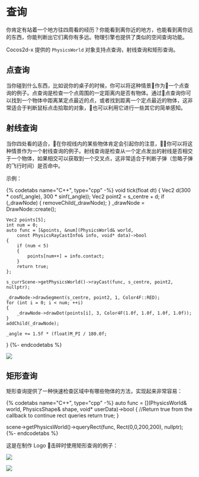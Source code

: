 # 查询

你肯定有站着一个地方往四周看的经历？你能看到离你近的地方，也能看到离你远的东西，你能判断出它们离你有多远。物理引擎也提供了类似的空间查询功能。

Cocos2d-x 提供的 `PhysicsWorld` 对象支持点查询，射线查询和矩形查询。

## 点查询

当你碰到什么东西，比如说你的桌子的时候，你可以将这种情景作为一个点查询的例子。点查询是检查一个点周围的一定距离内是否有物体。通过点查询你可以找到一个物体中距离某定点最近的点，或者找到距离一个定点最近的物体，这非常适合于判断鼠标点击拾取的对象，也可以利用它进行一些其它的简单感知。

## 射线查询

当你四处看的适合，在你视线内的某些物体肯定会引起你的注意，你可以将这种情景作为一个射线查询的例子。射线查询是检查从一个定点发出的射线是否相交于一个物体，如果相交可以获取到一个交叉点，这非常适合于判断子弹（忽略子弹的飞行时间）是否命中。

示例：

{% codetabs name="C++", type="cpp" -%}
void tick(float dt)
{
    Vec2 d(300 * cosf(_angle), 300 * sinf(_angle));
    Vec2 point2 = s_centre + d;
    if (_drawNode)
    {
        removeChild(_drawNode);
    }
    _drawNode = DrawNode::create();

    Vec2 points[5];
    int num = 0;
    auto func = [&points, &num](PhysicsWorld& world,
        const PhysicsRayCastInfo& info, void* data)->bool
    {
        if (num < 5)
        {
            points[num++] = info.contact;
        }
        return true;
    };

    s_currScene->getPhysicsWorld()->rayCast(func, s_centre, point2, nullptr);

    _drawNode->drawSegment(s_centre, point2, 1, Color4F::RED);
    for (int i = 0; i < num; ++i)
    {
        _drawNode->drawDot(points[i], 3, Color4F(1.0f, 1.0f, 1.0f, 1.0f));
    }
    addChild(_drawNode);

    _angle += 1.5f * (float)M_PI / 180.0f;
}
{%- endcodetabs %}

![](../../en/physics/physics-img/RayTest.gif)

## 矩形查询

矩形查询提供了一种快速检查区域中有哪些物体的方法，实现起来非常容易：

{% codetabs name="C++", type="cpp" -%}
auto func = [](PhysicsWorld& world, PhysicsShape& shape, void* userData)->bool
{
    //Return true from the callback to continue rect queries
    return true;
}

scene->getPhysicsWorld()->queryRect(func, Rect(0,0,200,200), nullptr);
{%- endcodetabs %}

这是在制作 Logo 击碎时使用矩形查询的例子：

![](../../en/physics/physics-img/rectQuery1.gif)

![](../../en/physics/physics-img/rectQuery2.gif)

